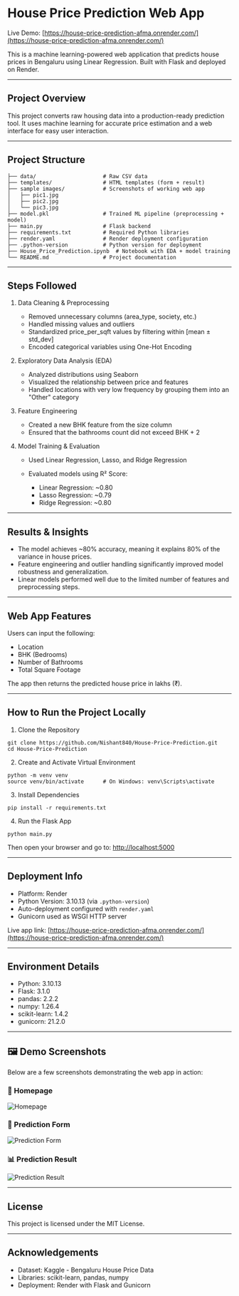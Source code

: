 # House Price Prediction Web App

Live Demo: [https://house-price-prediction-afma.onrender.com/](https://house-price-prediction-afma.onrender.com/)

This is a machine learning-powered web application that predicts house prices in Bengaluru using Linear Regression. Built with Flask and deployed on Render.

---

## Project Overview

This project converts raw housing data into a production-ready prediction tool. It uses machine learning for accurate price estimation and a web interface for easy user interaction.

---

## Project Structure

```
├── data/                     # Raw CSV data
├── templates/                # HTML templates (form + result)
├── sample images/            # Screenshots of working web app
│   ├── pic1.jpg
│   ├── pic2.jpg
│   └── pic3.jpg
├── model.pkl                 # Trained ML pipeline (preprocessing + model)
├── main.py                   # Flask backend
├── requirements.txt          # Required Python libraries
├── render.yaml               # Render deployment configuration
├── .python-version           # Python version for deployment
├── House_Price_Prediction.ipynb  # Notebook with EDA + model training
└── README.md                 # Project documentation
```

---

## Steps Followed

1. Data Cleaning & Preprocessing

   * Removed unnecessary columns (area\_type, society, etc.)
   * Handled missing values and outliers
   * Standardized price\_per\_sqft values by filtering within \[mean ± std\_dev]
   * Encoded categorical variables using One-Hot Encoding

2. Exploratory Data Analysis (EDA)

   * Analyzed distributions using Seaborn
   * Visualized the relationship between price and features
   * Handled locations with very low frequency by grouping them into an "Other" category

3. Feature Engineering

   * Created a new BHK feature from the size column
   * Ensured that the bathrooms count did not exceed BHK + 2

4. Model Training & Evaluation

   * Used Linear Regression, Lasso, and Ridge Regression
   * Evaluated models using R² Score:

     * Linear Regression: \~0.80
     * Lasso Regression: \~0.79
     * Ridge Regression: \~0.80

---

## Results & Insights

* The model achieves \~80% accuracy, meaning it explains 80% of the variance in house prices.
* Feature engineering and outlier handling significantly improved model robustness and generalization.
* Linear models performed well due to the limited number of features and preprocessing steps.

---

## Web App Features

Users can input the following:

* Location
* BHK (Bedrooms)
* Number of Bathrooms
* Total Square Footage

The app then returns the predicted house price in lakhs (₹).

---

## How to Run the Project Locally

1. Clone the Repository

```
git clone https://github.com/Nishant840/House-Price-Prediction.git
cd House-Price-Prediction
```

2. Create and Activate Virtual Environment

```
python -m venv venv
source venv/bin/activate      # On Windows: venv\Scripts\activate
```

3. Install Dependencies

```
pip install -r requirements.txt
```

4. Run the Flask App

```
python main.py
```

Then open your browser and go to: [http://localhost:5000](http://localhost:5000)

---

## Deployment Info

* Platform: Render
* Python Version: 3.10.13 (via `.python-version`)
* Auto-deployment configured with `render.yaml`
* Gunicorn used as WSGI HTTP server

Live app link: [https://house-price-prediction-afma.onrender.com/](https://house-price-prediction-afma.onrender.com/)

---

## Environment Details

* Python: 3.10.13
* Flask: 3.1.0
* pandas: 2.2.2
* numpy: 1.26.4
* scikit-learn: 1.4.2
* gunicorn: 21.2.0

---

## 🖼️ Demo Screenshots

Below are a few screenshots demonstrating the web app in action:

### 🏡 Homepage
![Homepage](sample_images/pic1.png)

### 🧾 Prediction Form
![Prediction Form](sample_images/pic2.png)

### 📊 Prediction Result
![Prediction Result](sample_images/pic3.png)

---

## License

This project is licensed under the MIT License.

---

## Acknowledgements

* Dataset: Kaggle - Bengaluru House Price Data
* Libraries: scikit-learn, pandas, numpy
* Deployment: Render with Flask and Gunicorn
